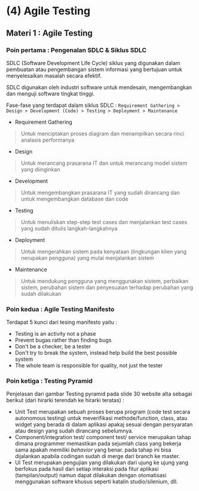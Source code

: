 # (4) Agile Testing 
## Materi 1 : Agile Testing
### Poin pertama : Pengenalan SDLC & Siklus SDLC
SDLC (Software Development Life Cycle) siklus yang digunakan dalam pembuatan atau pengembangan sistem informasi yang bertujuan untuk menyelesaikan masalah secara efektif.

SDLC digunakan oleh industri software untuk mendesain, mengembangkan dan menguji software tingkat tinggi.

Fase-fase yang terdapat dalam siklus SDLC : `Requirement Gathering > Design > Development (Code) > Testing > Deployment > Maintenance`
- Requirement Gathering
> Untuk menciptakan proses diagram dan menampilkan secara rinci analasis performanya
- Design
> Untuk merancang prasarana IT dan untuk  merancang model sistem yang diinginkan
- Development
> Untuk mengembangkan prasarana IT yang sudah dirancang dan untuk mengembangkan database dan code
- Testing
> Untuk menuliskan step-step test cases dan menjalankan test cases yang sudah ditulis langkah-langkahnya
- Deployment
> Untuk mengerahkan sistem pada kenyataan (lingkungan klien yang nerupakan pengguna) yang mulai menjalankan sistem
- Maintenance
> Untuk mendukung pengguna yang menggunakan sistem, perbaikan sistem, perubahan sistem dan penyesuaian terhadap perubahan yang sudah dilakukan

### Poin kedua : Agile Testing Manifesto
Terdapat 5 kunci dari tesing manifesto yaitu :
- Testing is an activity not a phase 
- Prevent bugas rather than finding bugs
- Don't be a checker, be a tester
- Don't try to break the system, instead help build the best possible system
- The whole team is responsible for quality, not just the tester

### Poin ketiga : Testing Pyramid
Penjelasan dari gambar Testing pyramid pada slide 30 website alta sebagai berikut (dari hirarki terendah ke hirarki teratas) :
- Unit Test merupakan sebuah proses berupa program (code test secara autonomous testing) untuk meverifikasi methode/function, class, atau widget yang berada di dalam aplikasi apakaj sesuai dengan persyaratan atau design yang sudah dirancang sebelumnya.
- Component/integration test/ component test/ service merupakan tahap dimana programmer memastikan pada sejumlah class yang bekerja sama apakah memiliki _behavior_ yang benar. pada tahap ini bisa dijalankan apabila codingan sudah di merge dari branch ke master.
- UI Test merupakan pengujian yang dilakukan dari ujung ke ujung yang berfokus pada hasil dari setiap interaksi pada fitur aplikasi (tampilan/output) namun dapat dilakukan dengan otomatisasi menggunakan software khusus seperti katalin studio/silenium, dll.






